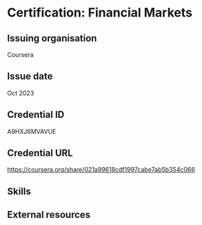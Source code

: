 # Certification: Financial Markets

## Issuing organisation

Coursera

## Issue date

Oct 2023

## Credential ID

A9HXJ6MVAVUE

## Credential URL

<https://coursera.org/share/021a99618cdf1997cabe7ab5b354c066>

## Skills

## External resources
